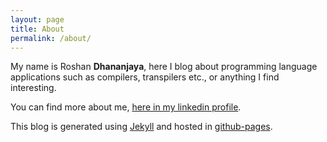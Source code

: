 ```yaml
---
layout: page
title: About
permalink: /about/
---
```


My name is Roshan **Dhananjaya**, here I blog about programming language applications such as compilers, transpilers etc., or anything I find interesting.

You can find more about me, [here in my linkedin profile](https://lk.linkedin.com/in/roshandhananajaya).

This blog is generated using [Jekyll](https://jekyllrb.com/) and hosted in [github-pages](https://pages.github.com/).
